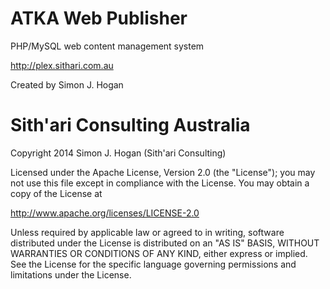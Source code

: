 ATKA Web Publisher
==================

PHP/MySQL web content management system 

http://plex.sithari.com.au

Created by Simon J. Hogan

Sith'ari Consulting Australia
==================
Copyright 2014 Simon J. Hogan (Sith'ari Consulting)

Licensed under the Apache License, Version 2.0 (the "License"); you may not use this file except in compliance with the License. You may obtain a copy of the License at

http://www.apache.org/licenses/LICENSE-2.0

Unless required by applicable law or agreed to in writing, software distributed under the License is distributed on an "AS IS" BASIS, WITHOUT WARRANTIES OR CONDITIONS OF ANY KIND, either express or implied. See the License for the specific language governing permissions and limitations under the License.
